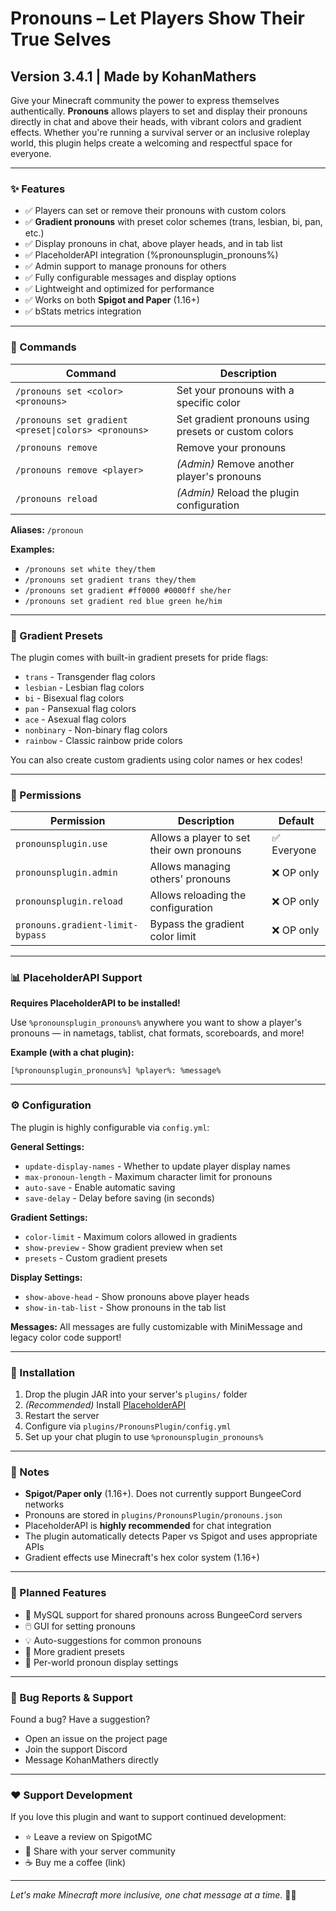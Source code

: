 # Pronouns – Let Players Show Their True Selves
## Version 3.4.1 | Made by KohanMathers

Give your Minecraft community the power to express themselves authentically. **Pronouns** allows players to set and display their pronouns directly in chat and above their heads, with vibrant colors and gradient effects. Whether you're running a survival server or an inclusive roleplay world, this plugin helps create a welcoming and respectful space for everyone.

---

### ✨ Features

- ✅ Players can set or remove their pronouns with custom colors
- ✅ **Gradient pronouns** with preset color schemes (trans, lesbian, bi, pan, etc.)
- ✅ Display pronouns in chat, above player heads, and in tab list
- ✅ PlaceholderAPI integration (%pronounsplugin_pronouns%)
- ✅ Admin support to manage pronouns for others
- ✅ Fully configurable messages and display options
- ✅ Lightweight and optimized for performance
- ✅ Works on both **Spigot and Paper** (1.16+)
- ✅ bStats metrics integration

---

### 🎨 Commands

| Command | Description |
|---------|-------------|
| `/pronouns set <color> <pronouns>` | Set your pronouns with a specific color |
| `/pronouns set gradient <preset\|colors> <pronouns>` | Set gradient pronouns using presets or custom colors |
| `/pronouns remove` | Remove your pronouns |
| `/pronouns remove <player>` | *(Admin)* Remove another player's pronouns |
| `/pronouns reload` | *(Admin)* Reload the plugin configuration |

**Aliases:** `/pronoun`

**Examples:**
- `/pronouns set white they/them`
- `/pronouns set gradient trans they/them`
- `/pronouns set gradient #ff0000 #0000ff she/her`
- `/pronouns set gradient red blue green he/him`

---

### 🌈 Gradient Presets

The plugin comes with built-in gradient presets for pride flags:
- `trans` - Transgender flag colors
- `lesbian` - Lesbian flag colors
- `bi` - Bisexual flag colors
- `pan` - Pansexual flag colors
- `ace` - Asexual flag colors
- `nonbinary` - Non-binary flag colors
- `rainbow` - Classic rainbow pride colors

You can also create custom gradients using color names or hex codes!

---

### 🔐 Permissions

| Permission | Description | Default |
|------------|-------------|---------|
| `pronounsplugin.use` | Allows a player to set their own pronouns | ✅ Everyone |
| `pronounsplugin.admin` | Allows managing others' pronouns | ❌ OP only |
| `pronounsplugin.reload` | Allows reloading the configuration | ❌ OP only |
| `pronouns.gradient-limit-bypass` | Bypass the gradient color limit | ❌ OP only |

---

### 📊 PlaceholderAPI Support

**Requires PlaceholderAPI to be installed!**

Use `%pronounsplugin_pronouns%` anywhere you want to show a player's pronouns — in nametags, tablist, chat formats, scoreboards, and more!

**Example (with a chat plugin):**
```
[%pronounsplugin_pronouns%] %player%: %message%
```

---

### ⚙️ Configuration

The plugin is highly configurable via `config.yml`:

**General Settings:**
- `update-display-names` - Whether to update player display names
- `max-pronoun-length` - Maximum character limit for pronouns
- `auto-save` - Enable automatic saving
- `save-delay` - Delay before saving (in seconds)

**Gradient Settings:**
- `color-limit` - Maximum colors allowed in gradients
- `show-preview` - Show gradient preview when set
- `presets` - Custom gradient presets

**Display Settings:**
- `show-above-head` - Show pronouns above player heads
- `show-in-tab-list` - Show pronouns in the tab list

**Messages:**
All messages are fully customizable with MiniMessage and legacy color code support!

---

### 🔧 Installation

1. Drop the plugin JAR into your server's `plugins/` folder
2. *(Recommended)* Install [PlaceholderAPI](https://www.spigotmc.org/resources/placeholderapi.6245/)
3. Restart the server
4. Configure via `plugins/PronounsPlugin/config.yml`
5. Set up your chat plugin to use `%pronounsplugin_pronouns%`

---

### 📝 Notes

- **Spigot/Paper only** (1.16+). Does not currently support BungeeCord networks
- Pronouns are stored in `plugins/PronounsPlugin/pronouns.json`
- PlaceholderAPI is **highly recommended** for chat integration
- The plugin automatically detects Paper vs Spigot and uses appropriate APIs
- Gradient effects use Minecraft's hex color system (1.16+)

---

### 🚀 Planned Features

- 🔗 MySQL support for shared pronouns across BungeeCord servers
- 🖱️ GUI for setting pronouns
- 💡 Auto-suggestions for common pronouns
- 🎨 More gradient presets
- 📱 Per-world pronoun display settings

---

### 🐛 Bug Reports & Support

Found a bug? Have a suggestion?
- Open an issue on the project page
- Join the support Discord
- Message KohanMathers directly

---

### ❤️ Support Development

If you love this plugin and want to support continued development:
- ⭐ Leave a review on SpigotMC
- 💬 Share with your server community
- ☕ Buy me a coffee (link)

---

*Let's make Minecraft more inclusive, one chat message at a time.* 🏳️‍🌈
